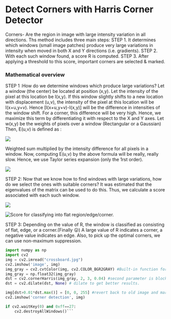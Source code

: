 # Detect Corners with Harris Corner Detector
Corners- Are the region in image with large intensity variation in all directions. Ths method includes three main steps:
STEP 1. It determines which windows (small image patches) produce very large variations in intensity when moved in both X and Y directions (i.e. gradients).
STEP 2. With each such window found, a score R is computed.
STEP 3. After applying a threshold to this score, important corners are selected & marked.

### Mathematical overview
STEP 1 :How do we determine windows which produce large variations?
Let a window (the center) be located at position (x,y). Let the intensity of the pixel at this location be I(x,y). If this window slightly shifts to a new location with displacement (u,v), the intensity of the pixel at this location will be I(x+u,y+v). Hence [I(x+u,y+v)-I(x,y)] will be the difference in intensities of the window shift. For a corner, this difference will be very high. Hence, we maximize this term by differentiating it with respect to the X and Y axes. Let w(x,y) be the weights of pixels over a window (Rectangular or a Gaussian) Then, E(u,v) is defined as :

   ![](https://miro.medium.com/max/810/0*v4pgxvEFE8JvroJv.png)
    
Weighted sum multiplied by the intensity difference for all pixels in a window.
Now, computing E(u,v) by the above formula will be really, really slow. Hence, we use Taylor series expansion (only the 1rst order).

![](https://miro.medium.com/max/1400/1*2f_Yy0iYm62xfJItAte-CQ.png)

STEP 2: Now that we know how to find windows with large variations, how do we select the ones with suitable corners? It was estimated that the eigenvalues of the matrix can be used to do this. Thus, we calculate a score associated with each such window.

![](https://miro.medium.com/max/283/0*oahBtth2YSWxNa-Z.png)

![Score for classifying into flat region/edge/corner.](https://miro.medium.com/max/1400/1*tKBvNLJ22UBzWm9JWcB3Tg.png)

STEP 3: Depending on the value of R, the window is classified as consisting of flat, edge, or a corner.(Finally 😛) A large value of R indicates a corner, a negative value indicates an edge. Also, to pick up the optimal corners, we can use non-maximum suppression.

```Python
import numpy as np
import cv2
img = cv2.imread("crossboard.jpg") 
cv2.imshow('image', img)
img_gray = cv2.cvtColor(img, cv2.COLOR_BGR2GRAY) #Built-in function for harris detector takes gray scale image (in float32) and grayscale also gives better results. 
img_gray = np.float32(img_gray)
dst = cv2.cornerHarris(img_gray, 2, 3, 0.04) #second parameter is block-size that is window-size is block_size square. third parameter is ksize that is the aperture size used for Sobel (used in step 1) and fourth is k which is harris free parameter in the equation. 
dst = cv2.dilate(dst, None) # dilate to get better results.

img[dst>0.01*dst.max()] = [0, 0, 255] #revert back to old image and mark the corners.
cv2.imshow('corner detection', img)

if cv2.waitKey(0) and 0xff==27:
    cv2.destroyAllWindows()```

